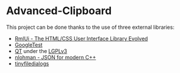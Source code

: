 # Advanced-Clipboard

This project can be done thanks to the use of three external libraries:
  - [RmlUi - The HTML/CSS User Interface Library Evolved](https://github.com/mikke89/RmlUi)
  - [GoogleTest](https://github.com/google/googletest)
  - [QT](https://www.qt.io/) under the [LGPLv3](https://www.gnu.org/licenses/lgpl-3.0.html)
  - [nlohman - JSON for modern C++](https://github.com/nlohmann/json?tab=MIT-1-ov-file)
  - [tinyfiledialogs](https://sourceforge.net/projects/tinyfiledialogs/)

